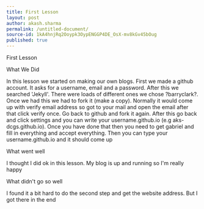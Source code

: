 ```yaml
---
title: First Lesson
layout: post
author: akash.sharma
permalink: /untitled-document/
source-id: 1kA4hnjRq2Ooypk3OypENGGP4DE_OsX-mv8kGv45bOug
published: true
---
```

First Lesson

What We Did

In this lesson we started on making our own blogs. First we made a github account. It asks for a username, email and a password. After this we searched 'Jekyll'. There were loads of different ones we chose ?barryclark?. Once we had this we had to fork it (make a copy). Normally it would come up with verify email address so got to your mail and open the email after that click verify once. Go back to github and fork it again. After this go back and click settings and you can write your username.github.io (e.g aks-dcgs.github.io). Once you have done that then you need to get gabriel and fill in everything and accept everything. Then you can type your username.github.io and it should come up

What went well

I thought I did ok in this lesson. My blog is up and running so I'm really happy

What didn't go so well

I found it a bit hard to do the second step and get the website address. But I got there in the end

